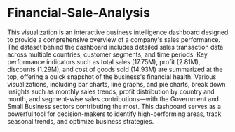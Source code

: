 # Financial-Sale-Analysis

This visualization is an interactive business intelligence dashboard designed to provide a comprehensive overview of a company's sales performance. The dataset behind the dashboard includes detailed sales transaction data across multiple countries, customer segments, and time periods. Key performance indicators such as total sales (17.75M), profit (2.81M), discounts (1.29M), and cost of goods sold (14.93M) are summarized at the top, offering a quick snapshot of the business's financial health. Various visualizations, including bar charts, line graphs, and pie charts, break down insights such as monthly sales trends, profit distribution by country and month, and segment-wise sales contributions—with the Government and Small Business sectors contributing the most. This dashboard serves as a powerful tool for decision-makers to identify high-performing areas, track seasonal trends, and optimize business strategies.
